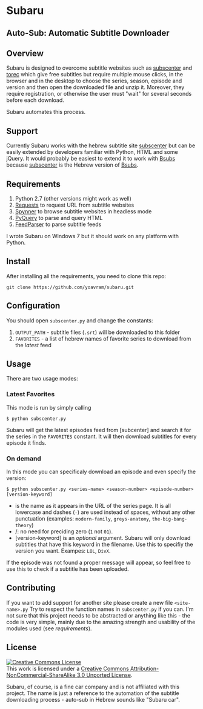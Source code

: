 # Subaru
## Auto-Sub: Automatic Subtitle Downloader

## Overview
Subaru is designed to overcome subtitle websites such as [subscenter] and [torec] which give free subtitles but require multiple mouse clicks, in the browser and in the desktop to choose the series, season, episode and version and then open the downloaded file and unzip it. Moreover, they require registration, or otherwise the user must "wait" for several seconds before each download.

Subaru automates this process.

## Support 

Currently Subaru works with the hebrew subtitle site [subscenter] but can be easily extended by developers familiar with Python, HTML and some jQuery.
It would probably be easiest to extend it to work with [Bsubs] because [subscenter] is the Hebrew version of [Bsubs].

## Requirements

1. Python 2.7 (other versions might work as well)
2. [Requests] to request URL from subtitle websites
3. [Spynner] to browse subtitle websites in headless mode
4. [PyQuery] to parse and query HTML 
5. [FeedParser] to parse subtitle feeds

I wrote Subaru on Windows 7 but it should work on any platform with Python.

## Install

After installing all the requirements, you need to clone this repo:

```
git clone https://github.com/yoavram/subaru.git
```

## Configuration

You should open `subscenter.py` and change the constants:
1. `OUTPUT_PATH` - subtitle files (`.srt`) will be downloaded to this folder
2. `FAVORITES` - a list of hebrew names of favorite series to download from the *latest* feed

## Usage

There are two usage modes:

### Latest Favorites

This mode is run by simply calling 
```
$ python subscenter.py
```
Subaru will get the latest episodes feed from [subcenter] and search it for the series in the `FAVORITES` constant. It will then download subtitles for every episode it finds.

### On demand

In this mode you can specificaly download an episode and even specify the version:
```
$ python subscenter.py <series-name> <season-number> <episode-number> [version-keyword]
```
  * <series-name> is the name as it appears in the URL of the series page. It is all lowercase and dashes (`-`) are used instead of spaces, without any other punctuation (examples: `modern-family`, `greys-anatomy`, `the-big-bang-theory`)
  * <seasnon-number>/<episode-number>: no need for preciding zero (`1` not `01`).
  * [version-keyword] is an *optional* argument. Subaru will only download subtitles that have this keyword in the filename. Use this to specifiy the version you want. Exampes: `LOL`, `DivX`.

If the episode was not found a proper message will appear, so feel free to use this to check if a subtitle has been uploaded.

## Contributing

If you want to add support for another site please create a new file `<site-name>.py` Try to respect the function names in `subscenter.py` if you can. 
I'm not sure that this project needs to be abstracted or anything like this - the code is very simple, mainly due to the amazing strength and usability of the modules used (see *requirements*).

## License

<a rel="license" href="http://creativecommons.org/licenses/by-nc-sa/3.0/"><img alt="Creative Commons License" style="border-width:0" src="http://i.creativecommons.org/l/by-nc-sa/3.0/80x15.png" /></a><br />This work is licensed under a <a rel="license" href="http://creativecommons.org/licenses/by-nc-sa/3.0/">Creative Commons Attribution-NonCommercial-ShareAlike 3.0 Unported License</a>.

Subaru, of course, is a fine car company and is not affiliated with this project. The name is just a reference to the automation of the subtitle downloading process - auto-sub in Hebrew sounds like "Subaru car".


[subscenter]: http://www.subscenter.org/
[torec]: http://torec.net/
[Requests]: http://python-requests.org/
[Spynner]: https://github.com/makinacorpus/spynner
[FeedParser]: http://code.google.com/p/feedparser/
[PyQuery]: https://github.com/gawel/pyquery/
[Bsubs]: http://www.bsubs.com/en/
